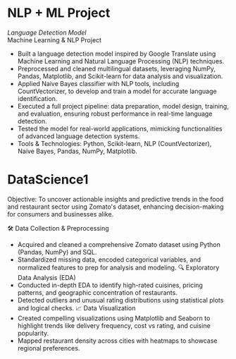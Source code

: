 #  NLP + ML Project 
*Language Detection Model*  
Machine Learning & NLP Project  
- Built a language detection model inspired by Google Translate using Machine Learning and Natural Language Processing (NLP) techniques.  
- Preprocessed and cleaned multilingual datasets, leveraging NumPy, Pandas, Matplotlib, and Scikit-learn for data analysis and visualization.  
- Applied Naive Bayes classifier with NLP tools, including CountVectorizer, to develop and train a model for accurate language identification.  
- Executed a full project pipeline: data preparation, model design, training, and evaluation, ensuring robust performance in real-time language detection.  
- Tested the model for real-world applications, mimicking functionalities of advanced language detection systems.  
- Tools & Technologies: Python, Scikit-learn, NLP (CountVectorizer), Naive Bayes, Pandas, NumPy, Matplotlib. 
# DataScience1
Objective:
To uncover actionable insights and predictive trends in the food and restaurant sector using Zomato's dataset, enhancing decision-making for consumers and businesses alike.

🛠️ Data Collection & Preprocessing
- Acquired and cleaned a comprehensive Zomato dataset using Python (Pandas, NumPy) and SQL.
- Standardized missing data, encoded categorical variables, and normalized features to prep for analysis and modeling.
🔍 Exploratory Data Analysis (EDA)
- Conducted in-depth EDA to identify high-rated cuisines, pricing patterns, and geographic concentration of restaurants.
- Detected outliers and unusual rating distributions using statistical plots and logical checks.
📈 Data Visualization
- Created compelling visualizations using Matplotlib and Seaborn to highlight trends like delivery frequency, cost vs rating, and cuisine popularity.
- Mapped restaurant density across cities with heatmaps to showcase regional preferences.
